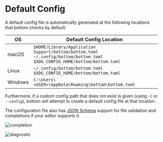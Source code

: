 # Default Config

A default config file is automatically generated at the following locations that bottom checks by default:

| OS      | Default Config Location                                                                                                                |
| ------- | -------------------------------------------------------------------------------------------------------------------------------------- |
| macOS   | `$HOME/Library/Application Support/bottom/bottom.toml`<br/> `~/.config/bottom/bottom.toml` <br/> `$XDG_CONFIG_HOME/bottom/bottom.toml` |
| Linux   | `~/.config/bottom/bottom.toml` <br/> `$XDG_CONFIG_HOME/bottom/bottom.toml`                                                             |
| Windows | `C:\Users\<USER>\AppData\Roaming\bottom\bottom.toml`                                                                                   |

Furthermore, if a custom config path that does not exist is given (using `-C` or `--config`), bottom will attempt to create a default config file at that location.

The configuration file also has [JSON Schema](https://json-schema.org/) support for file validation and completions if your editor supports it.

![completion](https://github.com/ClementTsang/bottom/assets/32936898/cefd2037-d741-4def-98ee-4f77c1713e30)

![diagnostic](https://github.com/ClementTsang/bottom/assets/32936898/4bb5750b-1a07-418e-8b69-8ec30ecf8f82)
